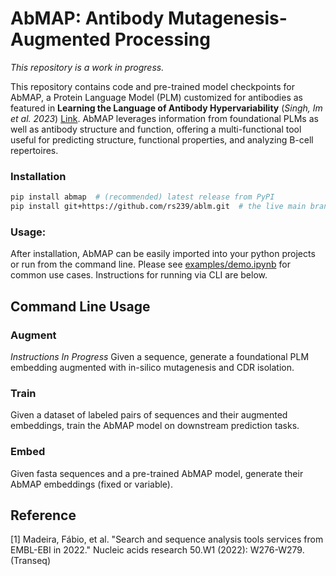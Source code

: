 # AbMAP: Antibody Mutagenesis-Augmented Processing
*This repository is a work in progress.*

This repository contains code and pre-trained model checkpoints for AbMAP, a Protein Language Model (PLM) customized for antibodies as featured in **Learning the Language of Antibody Hypervariability** (_Singh, Im et al. 2023_) [Link](https://www.biorxiv.org/content/10.1101/2023.04.26.538476v1). AbMAP leverages information from foundational PLMs as well as antibody structure and function, offering a multi-functional tool useful for predicting structure, functional properties, and analyzing B-cell repertoires.

### Installation
```bash
pip install abmap  # (recommended) latest release from PyPI 
pip install git+https://github.com/rs239/ablm.git  # the live main branch
```

### Usage:
After installation, AbMAP can be easily imported into your python projects or run from the command line. Please see [examples/demo.ipynb](examples/demo.ipynb/) for common use cases. Instructions for running via CLI are below.

## Command Line Usage
### Augment
*Instructions In Progress*
Given a sequence, generate a foundational PLM embedding augmented with in-silico mutagenesis and CDR isolation.
### Train
Given a dataset of labeled pairs of sequences and their augmented embeddings, train the AbMAP model on downstream prediction tasks.
### Embed
Given fasta sequences and a pre-trained AbMAP model, generate their AbMAP embeddings (fixed or variable).

## Reference
<a id="1">[1]</a>
Madeira, Fábio, et al. "Search and sequence analysis tools services from EMBL-EBI in 2022." Nucleic acids research 50.W1 (2022): W276-W279. (Transeq)
